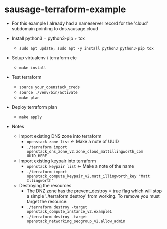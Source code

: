 # sausage-terraform-example
- For this example I already had a nameserver record for the 'cloud' subdomain pointing to dns.sausage.cloud
- Install python3 + python3-pip + tox
  - `sudo apt update; sudo apt -y install python3 python3-pip tox`
- Setup virtualenv / terraform etc
  - `make install`
- Test terraform
  - `source your_openstack_creds`
  - `source ./venv/bin/activate`
  - `make plan`
- Deploy terraform plan
  - `make apply`

- Notes
  - Import existing DNS zone into terraform
    - `openstack zone list` <- Make a note of UUID
    - `./terraform import openstack_dns_zone_v2.zone_cloud_mattillingworth_com UUID_HERE`
  - Import existing keypair into terraform
    - `openstack keypair list` <- Make a note of the name
    - `./terraform import openstack_compute_keypair_v2.matt_illingworth_key "Matt Illingworth"`
  - Destroying the resources
    - The DNZ zone has the prevent_destroy = true flag which will stop a simple './terraform destroy' from working.  To remove you must target the resource:
    - `./terraform destroy -target openstack_compute_instance_v2.example1`
    - `./terraform destroy -target openstack_networking_secgroup_v2.allow_admin`
